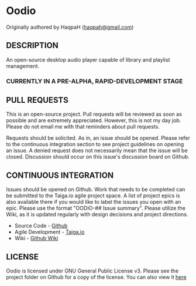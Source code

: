 # Oodio

Originally authored by HaqpaH (haqpah@gmail.com)

## DESCRIPTION
An open-source desktop audio player capable of library and playlist management.

### CURRENTLY IN A PRE-ALPHA, RAPID-DEVELOPMENT STAGE

## PULL REQUESTS
This is an open-source project. Pull requests will be reviewed as soon as 
possible and are extremely appreciated. However, this is not my day job. 
Please do not email me with that reminders about pull requests.

Requests should be solicited. As in, an issue should be opened. Please refer
to the continuous integration section to see project guidelines on opening
an issue. A denied request does not necessarily mean that the issue will be 
closed. Discussion should occur on this issue's discussion board on Github.

## CONTINUOUS INTEGRATION
Issues should be opened on Github. Work that needs to be completed can be 
submitted to the Taiga.io agile project space. A list of project epics is
also available there if you would like to label the issues you open with an 
epic. Please use the format "OODIO-## Issue summary". Please utilize the 
Wiki, as it is updated regularly with design decisions and project directions.

* Source Code - [Github](https://github.com/haqpah/oodio/ "Link to the home of the project on Github")  
* Agile Development - [Taiga.io](https://tree.taiga.io/project/haqpah-oodio/ "Link to the home of the agile project on Taiga.io")  
* Wiki - [Github Wiki](https://github.com/haqpah/oodio/wiki/ "Link to the wiki of the project on Github")  
    
## LICENSE
Oodio is licensed under GNU General Public License v3. Please see the project folder on Github for a copy of the license. You can also view it [here](https://www.gnu.org/licenses/gpl-3.0.en.html "GNU Homepage")